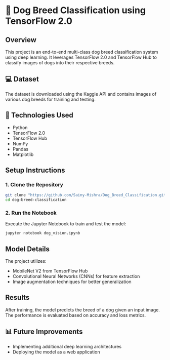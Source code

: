 # 🐶 Dog Breed Classification using TensorFlow 2.0

## Overview
This project is an end-to-end multi-class dog breed classification system using deep learning. It leverages TensorFlow 2.0 and TensorFlow Hub to classify images of dogs into their respective breeds.

## 💻 Dataset
The dataset is downloaded using the Kaggle API and contains images of various dog breeds for training and testing.

## 🤖 Technologies Used
- Python
- TensorFlow 2.0
- TensorFlow Hub
- NumPy
- Pandas
- Matplotlib

## Setup Instructions
### 1. Clone the Repository
```bash
git clone "https://github.com/Sainy-Mishra/Dog_Breed_Classification.git"
cd dog-breed-classification
```
### 2. Run the Notebook
Execute the Jupyter Notebook to train and test the model:
```bash
jupyter notebook dog_vision.ipynb
```

## Model Details
The project utilizes:
- MobileNet V2 from TensorFlow Hub
- Convolutional Neural Networks (CNNs) for feature extraction
- Image augmentation techniques for better generalization

## Results
After training, the model predicts the breed of a dog given an input image. The performance is evaluated based on accuracy and loss metrics.

## 📊 Future Improvements
- Implementing additional deep learning architectures
- Deploying the model as a web application
